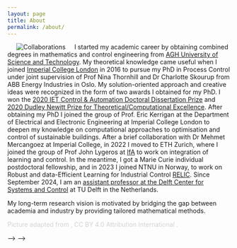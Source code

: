 ```yaml
---
layout: page
title: About
permalink: /about/
---
```


<img align="left" src="/assets/Blank_Europe_Map_collab.png" alt="Collaborations"  hspace="20"> I started my academic career by obtaining combined degrees in mathematics and control engineering from [AGH University of Science and Technology](https://www.agh.edu.pl/). My theoretical knowledge came useful when I joined [Imperial College London](https://www.imperial.ac.uk/) in 2016 to pursue my PhD in Process Control under joint supervision of Prof Nina Thornhill and Dr Charlotte Skourup from ABB Energy Industries in Oslo. My solution-oriented approach and creative ideas were recognized in the form of two awards I obtained for my PhD. I won the [2020 IET Control & Automation Doctoral Dissertation Prize](https://engx.theiet.org/b/blogs/posts/announcing-the-winner-of-our-phd-award-2020) and [2020 Dudley Newitt Prize for Theoretical/Computational Excellence](https://www.imperial.ac.uk/student-records-and-data/for-current-students/graduate-prizes/postgraduate-prizes/). After obtaining my PhD I joined the group of Prof. Eric Kerrigan at the Department of Electrical and Electronic Engineering at Imperial College London to deepen my knowledge on computational approaches to optimisation and control of sustainable buildings. After a brief collaboration with Dr Mehmet Mercangoez at Imperial College, in 2022 I moved to ETH Zurich, where I joined the group of Prof John Lygeros at [IfA](https://control.ee.ethz.ch/) to work on integration of learning and control. In the meantime, I got a Marie Curie individual postdoctoral fellowship, and in 2023 I joined NTNU in Norway, to work on Robust and data-Efficient Learning for Industrial Control [RELIC](https://cordis.europa.eu/project/id/101063948). Since September 2024, I am an [assistant professor at the Delft Center for Systems and Control](https://www.tudelft.nl/staff/m.a.zagorowska/?cHash=4017a62fa79f9af7327d078544a99c2f) at TU Delft in the Netherlands.

My long-term research vision is motivated by bridging the gap between academia and industry by providing tailored mathematical methods. 

<p style="color:LightGray;">Picture adapted from  <a href="https://commons.wikimedia.org/wiki/File:Blank_Europe_Map.svg/"></a>, CC BY 4.0 Attribution International .</p>
<!-- This is the base Jekyll theme. You can find out more info about customizing your Jekyll theme, as well as basic Jekyll usage documentation at [jekyllrb.com](https://jekyllrb.com/)
<!-- 
You can find the source code for Minima at GitHub:
[jekyll][jekyll-organization] /
[minima](https://github.com/jekyll/minima)

<!-- You can find the source code for Jekyll at GitHub:
[jekyll][jekyll-organization] /
[jekyll](https://github.com/jekyll/jekyll)


[jekyll-organization]: https://github.com/jekyll --> --> -->
